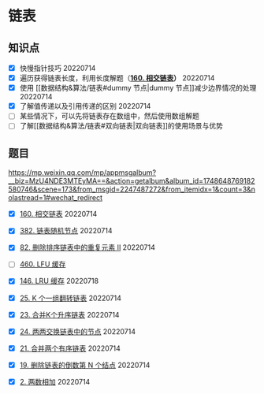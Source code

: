 # 链表

## 知识点

- [x] 快慢指针技巧 20220714
- [x]  遍历获得链表长度，利用长度解题（**[160. 相交链表](https://leetcode-cn.com/problems/intersection-of-two-linked-lists/)）** 20220714
- [x] 使用 [[数据结构&算法/链表#dummy 节点|dummy 节点]]减少边界情况的处理 20220714
- [x] 了解值传递以及引用传递的区别 20220714
- [ ] 某些情况下，可以先将链表存在数组中，然后使用数组解题
- [ ] 了解[[数据结构&算法/链表#双向链表|双向链表]]的使用场景与优势

## 题目

https://mp.weixin.qq.com/mp/appmsgalbum?__biz=MzU4NDE3MTEyMA==&action=getalbum&album_id=1748648769182580746&scene=173&from_msgid=2247487272&from_itemidx=1&count=3&nolastread=1#wechat_redirect

- [x] [160. 相交链表](https://leetcode-cn.com/problems/intersection-of-two-linked-lists/) 20220714
- [x] [382. 链表随机节点](https://leetcode.cn/problems/linked-list-random-node) 20220714
- [x] [82. 删除排序链表中的重复元素 II](https://leetcode.cn/problems/remove-duplicates-from-sorted-list-ii) 20220714
- [ ] [460. LFU 缓存](https://leetcode.cn/problems/lfu-cache)
- [x] [146. LRU 缓存](https://leetcode.cn/problems/lru-cache) 20220718
- [x] [25. K 个一组翻转链表](https://leetcode.cn/problems/reverse-nodes-in-k-group) 20220714
- [x] [23. 合并K个升序链表](https://leetcode.cn/problems/merge-k-sorted-lists) 20220714
- [x] [24. 两两交换链表中的节点](https://leetcode.cn/problems/swap-nodes-in-pairs) 20220714
- [x] [21. 合并两个有序链表](https://leetcode.cn/problems/merge-two-sorted-lists) 20220714
- [x] [19. 删除链表的倒数第 N 个结点](https://leetcode.cn/problems/remove-nth-node-from-end-of-list) 20220714
- [x] [2. 两数相加](https://leetcode.cn/problems/add-two-numbers) 20220714


